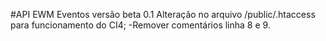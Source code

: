 #API EWM Eventos
versão beta 0.1
Alteração no arquivo /public/.htaccess para funcionamento do CI4;
  -Remover comentários linha 8 e 9.
